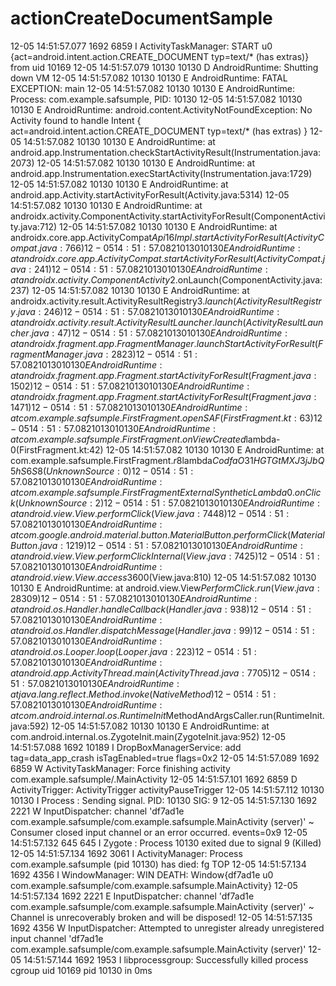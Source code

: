 # actionCreateDocumentSample

12-05 14:51:57.077  1692  6859 I ActivityTaskManager: START u0 {act=android.intent.action.CREATE_DOCUMENT typ=text/* (has extras)} from uid 10169
12-05 14:51:57.079 10130 10130 D AndroidRuntime: Shutting down VM
12-05 14:51:57.082 10130 10130 E AndroidRuntime: FATAL EXCEPTION: main
12-05 14:51:57.082 10130 10130 E AndroidRuntime: Process: com.example.safsumple, PID: 10130
12-05 14:51:57.082 10130 10130 E AndroidRuntime: android.content.ActivityNotFoundException: No Activity found to handle Intent { act=android.intent.action.CREATE_DOCUMENT typ=text/* (has extras) }
12-05 14:51:57.082 10130 10130 E AndroidRuntime: 	at android.app.Instrumentation.checkStartActivityResult(Instrumentation.java:2073)
12-05 14:51:57.082 10130 10130 E AndroidRuntime: 	at android.app.Instrumentation.execStartActivity(Instrumentation.java:1729)
12-05 14:51:57.082 10130 10130 E AndroidRuntime: 	at android.app.Activity.startActivityForResult(Activity.java:5314)
12-05 14:51:57.082 10130 10130 E AndroidRuntime: 	at androidx.activity.ComponentActivity.startActivityForResult(ComponentActivity.java:712)
12-05 14:51:57.082 10130 10130 E AndroidRuntime: 	at androidx.core.app.ActivityCompat$Api16Impl.startActivityForResult(ActivityCompat.java:766)
12-05 14:51:57.082 10130 10130 E AndroidRuntime: 	at androidx.core.app.ActivityCompat.startActivityForResult(ActivityCompat.java:241)
12-05 14:51:57.082 10130 10130 E AndroidRuntime: 	at androidx.activity.ComponentActivity$2.onLaunch(ComponentActivity.java:237)
12-05 14:51:57.082 10130 10130 E AndroidRuntime: 	at androidx.activity.result.ActivityResultRegistry$3.launch(ActivityResultRegistry.java:246)
12-05 14:51:57.082 10130 10130 E AndroidRuntime: 	at androidx.activity.result.ActivityResultLauncher.launch(ActivityResultLauncher.java:47)
12-05 14:51:57.082 10130 10130 E AndroidRuntime: 	at androidx.fragment.app.FragmentManager.launchStartActivityForResult(FragmentManager.java:2823)
12-05 14:51:57.082 10130 10130 E AndroidRuntime: 	at androidx.fragment.app.Fragment.startActivityForResult(Fragment.java:1502)
12-05 14:51:57.082 10130 10130 E AndroidRuntime: 	at androidx.fragment.app.Fragment.startActivityForResult(Fragment.java:1471)
12-05 14:51:57.082 10130 10130 E AndroidRuntime: 	at com.example.safsumple.FirstFragment.openSAF(FirstFragment.kt:63)
12-05 14:51:57.082 10130 10130 E AndroidRuntime: 	at com.example.safsumple.FirstFragment.onViewCreated$lambda-0(FirstFragment.kt:42)
12-05 14:51:57.082 10130 10130 E AndroidRuntime: 	at com.example.safsumple.FirstFragment.$r8$lambda$CodfaO31HGTGtMXJ3jJbQ5hS6S8(Unknown Source:0)
12-05 14:51:57.082 10130 10130 E AndroidRuntime: 	at com.example.safsumple.FirstFragment$$ExternalSyntheticLambda0.onClick(Unknown Source:2)
12-05 14:51:57.082 10130 10130 E AndroidRuntime: 	at android.view.View.performClick(View.java:7448)
12-05 14:51:57.082 10130 10130 E AndroidRuntime: 	at com.google.android.material.button.MaterialButton.performClick(MaterialButton.java:1219)
12-05 14:51:57.082 10130 10130 E AndroidRuntime: 	at android.view.View.performClickInternal(View.java:7425)
12-05 14:51:57.082 10130 10130 E AndroidRuntime: 	at android.view.View.access$3600(View.java:810)
12-05 14:51:57.082 10130 10130 E AndroidRuntime: 	at android.view.View$PerformClick.run(View.java:28309)
12-05 14:51:57.082 10130 10130 E AndroidRuntime: 	at android.os.Handler.handleCallback(Handler.java:938)
12-05 14:51:57.082 10130 10130 E AndroidRuntime: 	at android.os.Handler.dispatchMessage(Handler.java:99)
12-05 14:51:57.082 10130 10130 E AndroidRuntime: 	at android.os.Looper.loop(Looper.java:223)
12-05 14:51:57.082 10130 10130 E AndroidRuntime: 	at android.app.ActivityThread.main(ActivityThread.java:7705)
12-05 14:51:57.082 10130 10130 E AndroidRuntime: 	at java.lang.reflect.Method.invoke(Native Method)
12-05 14:51:57.082 10130 10130 E AndroidRuntime: 	at com.android.internal.os.RuntimeInit$MethodAndArgsCaller.run(RuntimeInit.java:592)
12-05 14:51:57.082 10130 10130 E AndroidRuntime: 	at com.android.internal.os.ZygoteInit.main(ZygoteInit.java:952)
12-05 14:51:57.088  1692 10189 I DropBoxManagerService: add tag=data_app_crash isTagEnabled=true flags=0x2
12-05 14:51:57.089  1692  6859 W ActivityTaskManager:   Force finishing activity com.example.safsumple/.MainActivity
12-05 14:51:57.101  1692  6859 D ActivityTrigger: ActivityTrigger activityPauseTrigger 
12-05 14:51:57.112 10130 10130 I Process : Sending signal. PID: 10130 SIG: 9
12-05 14:51:57.130  1692  2221 W InputDispatcher: channel 'df7ad1e com.example.safsumple/com.example.safsumple.MainActivity (server)' ~ Consumer closed input channel or an error occurred.  events=0x9
12-05 14:51:57.132   645   645 I Zygote  : Process 10130 exited due to signal 9 (Killed)
12-05 14:51:57.134  1692  3061 I ActivityManager: Process com.example.safsumple (pid 10130) has died: fg  TOP 
12-05 14:51:57.134  1692  4356 I WindowManager: WIN DEATH: Window{df7ad1e u0 com.example.safsumple/com.example.safsumple.MainActivity}
12-05 14:51:57.134  1692  2221 E InputDispatcher: channel 'df7ad1e com.example.safsumple/com.example.safsumple.MainActivity (server)' ~ Channel is unrecoverably broken and will be disposed!
12-05 14:51:57.135  1692  4356 W InputDispatcher: Attempted to unregister already unregistered input channel 'df7ad1e com.example.safsumple/com.example.safsumple.MainActivity (server)'
12-05 14:51:57.144  1692  1953 I libprocessgroup: Successfully killed process cgroup uid 10169 pid 10130 in 0ms
